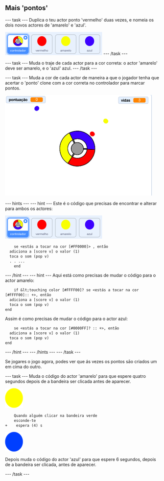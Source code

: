 ## Mais 'pontos'

\--- task \--- Duplica o teu actor ponto 'vermelho' duas vezes, e nomeia os dois novos actores de 'amarelo' e 'azul'.

![captura de ecrã](images/dots-more-dots.png) \--- /task \---

\--- task \--- Muda o traje de cada actor para a cor correta: o actor 'amarelo' deve ser amarelo, e o 'azul' azul. \--- /task \---

\--- task \--- Muda a cor de cada actor de maneira a que o jogador tenha que acertar o 'ponto' clone com a cor correta no controlador para marcar pontos.

![captura de ecrã](images/dots-all-test.png)

\--- hints \--- \--- hint \--- Este é o código que precisas de encontrar e alterar para ambos os actores:

![captura de ecrã](images/dots-more-dots.png)

```blocks3
    se <estás a tocar na cor [#FF0000]> , então 
  adiciona a [score v] o valor (1)
  toca o som (pop v)
  . . ...
    end
```

\--- /hint \--- \--- hint \--- Aqui está como precisas de mudar o código para o actor amarelo:

```blocks3
    if &lt;touching color [#FFFF00]? se <estás a tocar na cor [#FFFF00]:: +>, então 
  adiciona a [score v] o valor (1)
  toca o som (pop v)
end
```

Assim é como precisas de mudar o código para o actor azul:

```blocks3
    se <estás a tocar na cor [#0000FF]? :: +>, então 
  adiciona a [score v] o valor (1)
  toca o som (pop v)
end
```

\--- /hint \--- \--- /hints \--- \--- /task \---

Se jogares o jogo agora, podes ver que ás vezes os pontos sāo criados um em cima do outro.

\--- task \--- Muda o código do actor 'amarelo' para que espere quatro segundos depois de a bandeira ser clicada antes de aparecer.

![Ponto amarelo](images/yellow-sprite.png)

```blocks3
    Quando alguém clicar na bandeira verde
    esconde-te
+    espera (4) s
```

![Ponto azul](images/blue-sprite.png)

Depois muda o código do actor 'azul' para que espere 6 segundos, depois de a bandeira ser clicada, antes de aparecer.

\--- /task \---